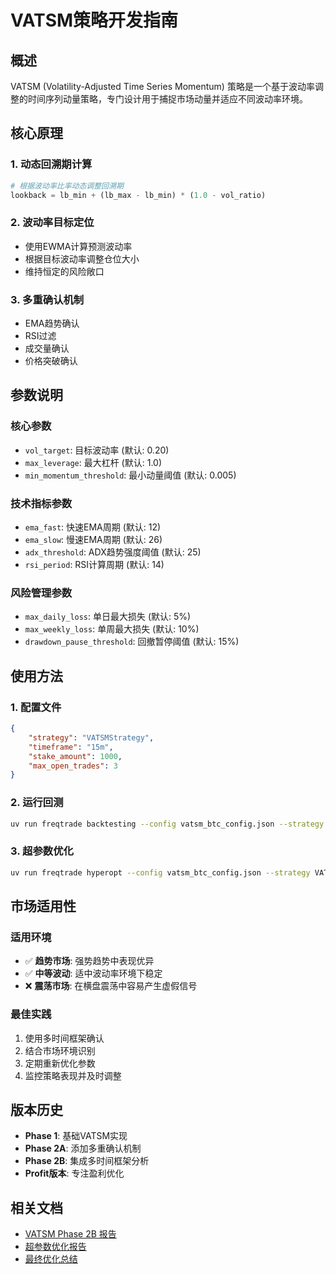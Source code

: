 # VATSM策略开发指南

## 概述

VATSM (Volatility-Adjusted Time Series Momentum) 策略是一个基于波动率调整的时间序列动量策略，专门设计用于捕捉市场动量并适应不同波动率环境。

## 核心原理

### 1. 动态回溯期计算
```python
# 根据波动率比率动态调整回溯期
lookback = lb_min + (lb_max - lb_min) * (1.0 - vol_ratio)
```

### 2. 波动率目标定位
- 使用EWMA计算预测波动率
- 根据目标波动率调整仓位大小
- 维持恒定的风险敞口

### 3. 多重确认机制
- EMA趋势确认
- RSI过滤
- 成交量确认
- 价格突破确认

## 参数说明

### 核心参数
- `vol_target`: 目标波动率 (默认: 0.20)
- `max_leverage`: 最大杠杆 (默认: 1.0)
- `min_momentum_threshold`: 最小动量阈值 (默认: 0.005)

### 技术指标参数
- `ema_fast`: 快速EMA周期 (默认: 12)
- `ema_slow`: 慢速EMA周期 (默认: 26)
- `adx_threshold`: ADX趋势强度阈值 (默认: 25)
- `rsi_period`: RSI计算周期 (默认: 14)

### 风险管理参数
- `max_daily_loss`: 单日最大损失 (默认: 5%)
- `max_weekly_loss`: 单周最大损失 (默认: 10%)
- `drawdown_pause_threshold`: 回撤暂停阈值 (默认: 15%)

## 使用方法

### 1. 配置文件
```json
{
    "strategy": "VATSMStrategy",
    "timeframe": "15m",
    "stake_amount": 1000,
    "max_open_trades": 3
}
```

### 2. 运行回测
```bash
uv run freqtrade backtesting --config vatsm_btc_config.json --strategy VATSMStrategy --timerange 20240701-20240827
```

### 3. 超参数优化
```bash
uv run freqtrade hyperopt --config vatsm_btc_config.json --strategy VATSMStrategy --hyperopt-loss ShortTradeDurHyperOptLoss --spaces buy sell --epochs 50
```

## 市场适用性

### 适用环境
- ✅ **趋势市场**: 强势趋势中表现优异
- ✅ **中等波动**: 适中波动率环境下稳定
- ❌ **震荡市场**: 在横盘震荡中容易产生虚假信号

### 最佳实践
1. 使用多时间框架确认
2. 结合市场环境识别
3. 定期重新优化参数
4. 监控策略表现并及时调整

## 版本历史

- **Phase 1**: 基础VATSM实现
- **Phase 2A**: 添加多重确认机制
- **Phase 2B**: 集成多时间框架分析
- **Profit版本**: 专注盈利优化

## 相关文档

- [VATSM Phase 2B 报告](../reports/VATSM_PHASE_2B_REPORT.md)
- [超参数优化报告](../reports/VATSM_Hyperparameter_Optimization_Report.md)
- [最终优化总结](../reports/VATSM_Final_Optimization_Summary.md)